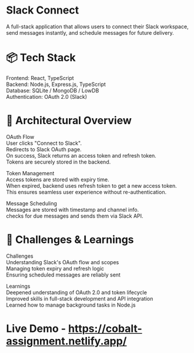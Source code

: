 # Slack Connect
A full-stack application that allows users to connect their Slack workspace, send messages instantly, and schedule messages for future delivery.

# 📦 Tech Stack
Frontend: React, TypeScript  
Backend: Node.js, Express.js, TypeScript  
Database: SQLite / MongoDB / LowDB  
Authentication: OAuth 2.0 (Slack)  
 
# 🧠 Architectural Overview
  OAuth Flow  
    User clicks "Connect to Slack".  
    Redirects to Slack OAuth page.  
    On success, Slack returns an access token and refresh token.  
    Tokens are securely stored in the backend.  

Token Management  
    Access tokens are stored with expiry time.  
    When expired, backend uses refresh token to get a new access token.  
    This ensures seamless user experience without re-authentication.  

Message Scheduling  
    Messages are stored with timestamp and channel info.  
    checks for due messages and sends them via Slack API.  

# 🧗 Challenges & Learnings  
Challenges  
    Understanding Slack's OAuth flow and scopes  
    Managing token expiry and refresh logic  
    Ensuring scheduled messages are reliably sent  

Learnings  
    Deepened understanding of OAuth 2.0 and token lifecycle  
    Improved skills in full-stack development and API integration  
    Learned how to manage background tasks in Node.js  


# Live Demo - https://cobalt-assignment.netlify.app/ 

